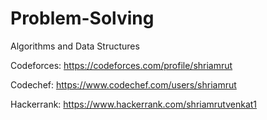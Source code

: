 # Problem-Solving
Algorithms and Data Structures

Codeforces: https://codeforces.com/profile/shriamrut

Codechef:   https://www.codechef.com/users/shriamrut

Hackerrank: https://www.hackerrank.com/shriamrutvenkat1
